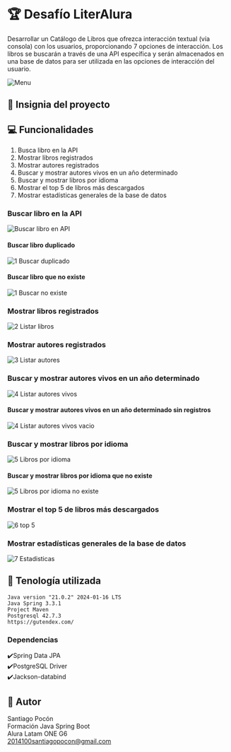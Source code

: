 # :trophy: **Desafío LiterAlura**

Desarrollar un Catálogo de Libros que ofrezca interacción textual (vía consola) con los usuarios,
proporcionando 7 opciones de interacción.
Los libros se buscarán a través de una API específica y serán almacenados en una base de datos para ser
utilizada en las opciones de interacción del usuario.

![Menu](https://github.com/santiagopocon/LiterAlura/assets/156986536/af54e567-7c11-41ff-8c7a-05278110d6c8)

## 👑 **Insignia del proyecto**

## :computer: **Funcionalidades**
1. Busca libro en la API
2. Mostrar libros registrados
3. Mostrar autores registrados
4. Buscar y mostrar autores vivos en un año determinado
5. Buscar y mostrar libros por idioma
6. Mostrar el top 5 de libros más descargados
7. Mostrar estadísticas generales de la base de datos

### Buscar libro en la API
![Buscar libro en API](https://github.com/santiagopocon/LiterAlura/assets/156986536/bdba5315-9730-45ef-a747-cc1311a09e57)

#### Buscar libro duplicado
![1 Buscar duplicado](https://github.com/santiagopocon/LiterAlura/assets/156986536/a31e6dbf-5d75-462c-83e1-4bab77becaba)

#### Buscar libro que no existe
![1 Buscar no existe](https://github.com/santiagopocon/LiterAlura/assets/156986536/ea2caeef-92a0-44a1-9f70-5063296a509c)

### Mostrar libros registrados
![2 Listar libros](https://github.com/santiagopocon/LiterAlura/assets/156986536/7060ae8e-6a88-4409-9330-8a05cbad144c)

### Mostrar autores registrados
![3 Listar autores](https://github.com/santiagopocon/LiterAlura/assets/156986536/26529efc-10f2-4239-b1d1-7950d87647db)

### Buscar y mostrar autores vivos en un año determinado
![4 Listar autores vivos](https://github.com/santiagopocon/LiterAlura/assets/156986536/017fd8ab-5843-4029-b4bc-4f52980f1728)

#### Buscar y mostrar autores vivos en un año determinado sin registros
![4 Listar autores vivos vacio](https://github.com/santiagopocon/LiterAlura/assets/156986536/7c3d05cd-b234-4ece-9139-c314cd759ef3)

### Buscar y mostrar libros por idioma
![5 Libros por idioma](https://github.com/santiagopocon/LiterAlura/assets/156986536/2c439bea-ec81-453b-8386-ae34ef1f2f3e)

#### Buscar y mostrar libros por idioma que no existe
![5 Libros por idioma no existe](https://github.com/santiagopocon/LiterAlura/assets/156986536/cab86b46-da55-49ec-85fa-8bb6764f2382)

### Mostrar el top 5 de libros más descargados
![6 top 5](https://github.com/santiagopocon/LiterAlura/assets/156986536/f0dec57b-1acd-462c-a1fc-dab71aff635e)

### Mostrar estadísticas generales de la base de datos
![7 Estadisticas](https://github.com/santiagopocon/LiterAlura/assets/156986536/eaffbd3e-6b84-49ca-b664-e8183d090be4)

## :wrench: **Tenología utilizada**
```
Java version "21.0.2" 2024-01-16 LTS
Java Spring 3.3.1
Project Maven
Postgresql 42.7.3
https://gutendex.com/
```
### **Dependencias**

✔️Spring Data JPA  
✔️PostgreSQL Driver  
✔️Jackson-databind

## 📝 **Autor**
Santiago Pocón  
Formación Java Spring Boot  
Alura Latam ONE G6  
2014100santiagopocon@gmail.com
